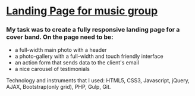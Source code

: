 # [Landing Page for music group](https://pwcoverband.com.ua/)

### My task was to create a fully responsive landing page for a cover band. On the page need to be:

- a full-width main photo with a header
- a photo-gallery with a full-width and touch friendly interface
- an action form that sends data to the client's email
- a nice carousel of testimonials

Technology and instruments that I used:
HTML5, CSS3, Javascript, jQuery, AJAX, Bootstrap(only grid), PHP, Gulp, Git.
